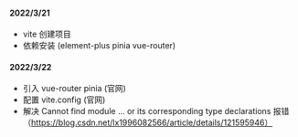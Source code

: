 #### 2022/3/21

- vite 创建项目
- 依赖安装 (element-plus pinia vue-router)

#### 2022/3/22

- 引入 vue-router pinia (官网)
- 配置 vite.config (官网)
- 解决 Cannot find module ... or its corresponding type declarations 报错 （https://blog.csdn.net/lx1996082566/article/details/121595946）

